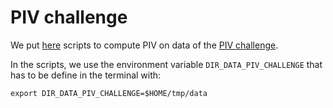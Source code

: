 # PIV challenge

We put [here](https://foss.heptapod.net/fluiddyn/fluidimage/tree/branch/default/doc/examples/pivchallenge)
scripts to compute PIV on data of the [PIV challenge](http://www.pivchallenge.org).

In the scripts, we use the environment variable
`DIR_DATA_PIV_CHALLENGE` that has to be define in the terminal
with:

```
export DIR_DATA_PIV_CHALLENGE=$HOME/tmp/data
```
